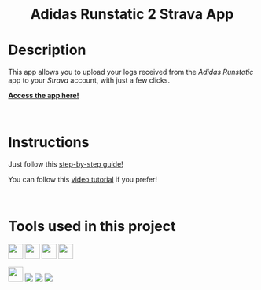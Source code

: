 <br />

<h1 align='center'>Adidas Runstatic 2 Strava App</h1>

# Description

This app allows you to upload your logs received from the _Adidas Runstatic_ app to your _Strava_ account, with just a few clicks.

<a href="https://adidas-runstatic-2-strava.vercel.app/" ><strong>Access the app here!</strong></a>

<br />

# Instructions

Just follow this <a href="https://adidas-runstatic-2-strava.vercel.app/instructions">step-by-step guide!</a>

You can follow this <a href="https://drive.google.com/file/d/1wEhIj0BFXc_ltjJHt4d3FFH-pJ43H-h_/view?usp=sharing">video tutorial</a> if you prefer!

<br />

# Tools used in this project

<img src="https://img.shields.io/badge/TypeScript-007ACC?style=for-the-badge&logo=typescript&logoColor=white" height="30px"/> <img src="https://img.shields.io/badge/React-20232A?style=for-the-badge&logo=react&logoColor=61DAFB" height="30px"/> <img src="https://img.shields.io/badge/tailwindcss-%2338B2AC.svg?style=for-the-badge&logo=tailwind-css&logoColor=white" height="30px" /> <img src="https://img.shields.io/badge/daisyui-5A0EF8?style=for-the-badge&logo=daisyui&logoColor=white" height="30px" />

<img src="https://img.shields.io/badge/Vercel-000000?style=for-the-badge&logo=vercel&logoColor=white" height="30px"/> <img src='https://img.shields.io/badge/Vite-B73BFE?style=for-the-badge&logo=vite&logoColor=FFD62E' /> <img src='https://img.shields.io/badge/eslint-3A33D1?style=for-the-badge&logo=eslint&logoColor=white' /> <img src='https://img.shields.io/badge/prettier-1A2C34?style=for-the-badge&logo=prettier&logoColor=F7BA3E' />
